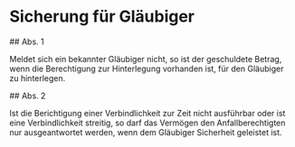 # Sicherung für Gläubiger



\#\# Abs. 1

 Meldet sich ein bekannter Gläubiger nicht, so ist der geschuldete Betrag, wenn die Berechtigung zur Hinterlegung vorhanden ist, für den Gläubiger zu hinterlegen.

\#\# Abs. 2

 Ist die Berichtigung einer Verbindlichkeit zur Zeit nicht ausführbar oder ist eine Verbindlichkeit streitig, so darf das Vermögen den Anfallberechtigten nur ausgeantwortet werden, wenn dem Gläubiger Sicherheit geleistet ist. 

